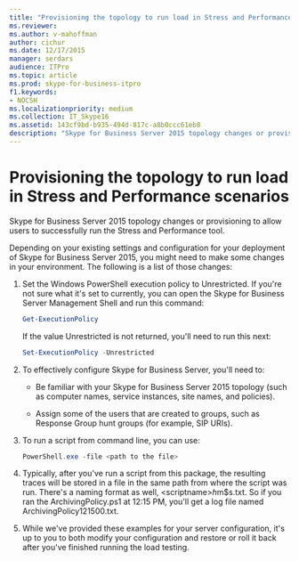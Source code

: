 ```yaml
---
title: "Provisioning the topology to run load in Stress and Performance scenarios"
ms.reviewer: 
ms.author: v-mahoffman
author: cichur
ms.date: 12/17/2015
manager: serdars
audience: ITPro
ms.topic: article
ms.prod: skype-for-business-itpro
f1.keywords:
- NOCSH
ms.localizationpriority: medium
ms.collection: IT_Skype16
ms.assetid: 143cf9bd-b935-494d-817c-a8b0ccc61eb8
description: "Skype for Business Server 2015 topology changes or provisioning to allow users to successfully run the Stress and Performance tool."
---
```


# Provisioning the topology to run load in Stress and Performance scenarios
 
Skype for Business Server 2015 topology changes or provisioning to allow users to successfully run the Stress and Performance tool.
  
Depending on your existing settings and configuration for your deployment of Skype for Business Server 2015, you might need to make some changes in your environment. The following is a list of those changes:
  
1. Set the Windows PowerShell execution policy to Unrestricted. If you're not sure what it's set to currently, you can open the Skype for Business Server Management Shell and run this command:
    
   ```PowerShell
   Get-ExecutionPolicy
   ```

   If the value Unrestricted is not returned, you'll need to run this next:
    
   ```PowerShell
   Set-ExecutionPolicy -Unrestricted
   ```

2. To effectively configure Skype for Business Server, you'll need to:
    
    - Be familiar with your Skype for Business Server 2015 topology (such as computer names, service instances, site names, and policies).
    
    - Assign some of the users that are created to groups, such as Response Group hunt groups (for example, SIP URIs).
    
3. To run a script from command line, you can use:
    
   ```PowerShell
   PowerShell.exe -file <path to the file>
   ```

4. Typically, after you've run a script from this package, the resulting traces will be stored in a file in the same path from where the script was run. There's a naming format as well, \<scriptname\>$h$m$s.txt. So if you ran the ArchivingPolicy.ps1 at 12:15 PM, you'll get a log file named ArchivingPolicy121500.txt.
    
5. While we've provided these examples for your server configuration, it's up to you to both modify your configuration and restore or roll it back after you've finished running the load testing.
    

